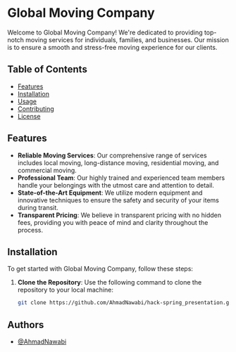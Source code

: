 # Global Moving Company

Welcome to Global Moving Company! We're dedicated to providing top-notch moving services for individuals, families, and businesses. Our mission is to ensure a smooth and stress-free moving experience for our clients.

## Table of Contents

- [Features](#features)
- [Installation](#installation)
- [Usage](#usage)
- [Contributing](#contributing)
- [License](#license)

## Features

- **Reliable Moving Services**: Our comprehensive range of services includes local moving, long-distance moving, residential moving, and commercial moving.
- **Professional Team**: Our highly trained and experienced team members handle your belongings with the utmost care and attention to detail.
- **State-of-the-Art Equipment**: We utilize modern equipment and innovative techniques to ensure the safety and security of your items during transit.
- **Transparent Pricing**: We believe in transparent pricing with no hidden fees, providing you with peace of mind and clarity throughout the process.

## Installation

To get started with Global Moving Company, follow these steps:

1. **Clone the Repository**: Use the following command to clone the repository to your local machine:

   ```bash
   git clone https://github.com/AhmadNawabi/hack-spring_presentation.git


## Authors

- [@AhmadNawabi](https://github.com/AhmadNawabi/hack-sprint_presentation)
